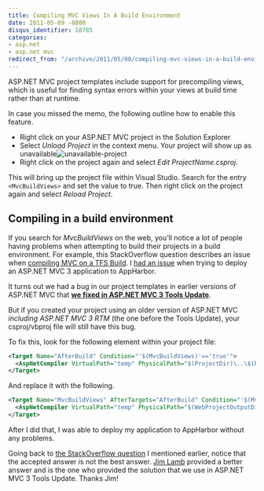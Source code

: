 ```yaml
---
title: Compiling MVC Views In A Build Environment
date: 2011-05-09 -0800
disqus_identifier: 18785
categories:
- asp.net
- asp.net mvc
redirect_from: "/archive/2011/05/08/compiling-mvc-views-in-a-build-environment.aspx/"
---
```


ASP.NET MVC project templates include support for precompiling views,
which is useful for finding syntax errors within your views at build
time rather than at runtime.

In case you missed the memo, the following outline how to enable this
feature.

-   Right click on your ASP.NET MVC project in the Solution Explorer
-   Select *Unload Project* in the context menu. Your project will show
    up as
    unavailable![unavailable-project](https://haacked.com/images/haacked_com/WindowsLiveWriter/MvcBuildViews-and_799B/unavailable-project_c749a0c0-18ef-4691-9937-2ab42753eecf.png "unavailable-project")
-   Right click on the project again and select *Edit
    ProjectName.csproj*.

This will bring up the project file within Visual Studio. Search for the
entry `<MvcBuildViews>` and set the value to true. Then right click on
the project again and select *Reload Project*.

Compiling in a build environment
--------------------------------

If you search for *MvcBuildViews* on the web, you’ll notice a lot of
people having problems when attempting to build their projects in a
build environment. For example, this StackOverflow question describes an
issue when [compiling MVC on a TFS
Build](http://stackoverflow.com/questions/2566215/allowdefinition-machinetoapplication-error-when-publishing-from-vs2010-but-onl "ASP.NET MVC 1.0 AfterBuilding Views fails on TFS Build").
I [had an
issue](http://twitter.com/#!/haacked/status/67424234015698944 "Deploying to AppHarbor")
when trying to deploy an ASP.NET MVC 3 application to AppHarbor.

It turns out we had a bug in our project templates in earlier versions
of ASP.NET MVC that **[we fixed in ASP.NET MVC 3 Tools
Update](https://haacked.com/archive/2011/04/12/introducing-asp-net-mvc-3-tools-update.aspx "ASP.NET MVC 3 Tools Update")**.

But if you created your project using an older version of ASP.NET MVC
*including ASP.NET MVC 3 RTM* (the one before the Tools Update), your
csproj/vbproj file will still have this bug.

To fix this, look for the following element within your project file:

```xml
<Target Name="AfterBuild" Condition="'$(MvcBuildViews)'=='true'">
  <AspNetCompiler VirtualPath="temp" PhysicalPath="$(ProjectDir)\..\$(ProjectName)" />
</Target>
```

And replace it with the following.

```xml
<Target Name="MvcBuildViews" AfterTargets="AfterBuild" Condition="'$(MvcBuildViews)'=='true'">
  <AspNetCompiler VirtualPath="temp" PhysicalPath="$(WebProjectOutputDir)" />
</Target>
```

After I did that, I was able to deploy my application to AppHarbor
without any problems.

Going back to [the StackOverflow
question](http://stackoverflow.com/questions/755645/asp-net-mvc-1-0-afterbuilding-views-fails-on-tfs-build "MVC TFS Build Fails")
I mentioned earlier, notice that the accepted answer is not the best
answer. [Jim Lamb](http://blogs.msdn.com/jimlamb "Jim Lamb") provided a
better answer and is the one who provided the solution that we use in
ASP.NET MVC 3 Tools Update. Thanks Jim!

